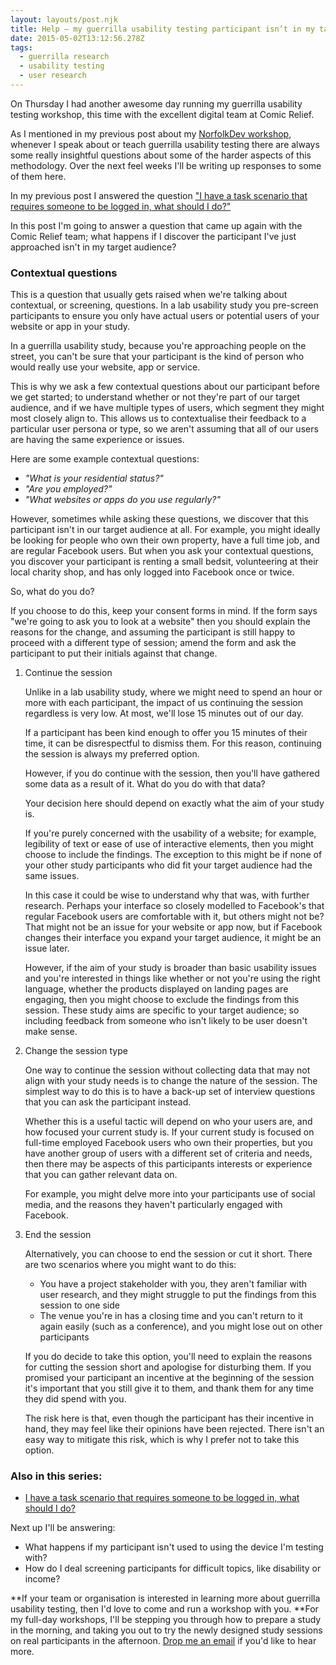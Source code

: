 ```yaml
---
layout: layouts/post.njk
title: Help – my guerrilla usability testing participant isn’t in my target audience
date: 2015-05-02T13:12:56.278Z
tags:
  - guerrilla research
  - usability testing
  - user research
---
```

On Thursday I had another awesome day running my guerrilla usability testing workshop, this time with the excellent digital team at Comic Relief.

As I mentioned in my previous post about my [NorfolkDev workshop](http://lilydart.com/guerrilla-usability-testing-workshop-norfolkdev/), whenever I speak about or teach guerrilla usability testing there are always some really insightful questions about some of the harder aspects of this methodology. Over the next feel weeks I'll be writing up responses to some of them here.

In my previous post I answered the question ["I have a task scenario that requires someone to be logged in, what should I do?"](http://lilydart.com/guerrilla-usability-testing-workshop-norfolkdev/)

In this post I'm going to answer a question that came up again with the Comic Relief team; what happens if I discover the participant I've just approached isn't in my target audience?

### Contextual questions

This is a question that usually gets raised when we're talking about contextual, or screening, questions. In a lab usability study you pre-screen participants to ensure you only have actual users or potential users of your website or app in your study.

In a guerrilla usability study, because you're approaching people on the street, you can't be sure that your participant is the kind of person who would really use your website, app or service.

This is why we ask a few contextual questions about our participant before we get started; to understand whether or not they're part of our target audience, and if we have multiple types of users, which segment they might most closely align to. This allows us to contextualise their feedback to a particular user persona or type, so we aren't assuming that all of our users are having the same experience or issues.

Here are some example contextual questions:

-   *"What is your residential status?"*
-   *"Are you employed?"*
-   *"What websites or apps do you use regularly?"*

However, sometimes while asking these questions, we discover that this participant isn't in our target audience at all. For example, you might ideally be looking for people who own their own property, have a full time job, and are regular Facebook users. But when you ask your contextual questions, you discover your participant is renting a small bedsit, volunteering at their local charity shop, and has only logged into Facebook once or twice.

So, what do you do?

If you choose to do this, keep your consent forms in mind. If the form says "we're going to ask you to look at a website" then you should explain the reasons for the change, and assuming the participant is still happy to proceed with a different type of session; amend the form and ask the participant to put their initials against that change.

1.  Continue the session

    Unlike in a lab usability study, where we might need to spend an hour or more with each participant, the impact of us continuing the session regardless is very low. At most, we'll lose 15 minutes out of our day.

    If a participant has been kind enough to offer you 15 minutes of their time, it can be disrespectful to dismiss them. For this reason, continuing the session is always my preferred option.

    However, if you do continue with the session, then you'll have gathered some data as a result of it. What do you do with that data?

    Your decision here should depend on exactly what the aim of your study is.

    If you're purely concerned with the usability of a website; for example, legibility of text or ease of use of interactive elements, then you might choose to include the findings. The exception to this might be if none of your other study participants who did fit your target audience had the same issues.

    In this case it could be wise to understand why that was, with further research. Perhaps your interface so closely modelled to Facebook's that regular Facebook users are comfortable with it, but others might not be? That might not be an issue for your website or app now, but if Facebook changes their interface you expand your target audience, it might be an issue later.

    However, if the aim of your study is broader than basic usability issues and you're interested in things like whether or not you're using the right language, whether the products displayed on landing pages are engaging, then you might choose to exclude the findings from this session. These study aims are specific to your target audience; so including feedback from someone who isn't likely to be user doesn't make sense.

2.  Change the session type

    One way to continue the session without collecting data that may not align with your study needs is to change the nature of the session. The simplest way to do this is to have a back-up set of interview questions that you can ask the participant instead.

    Whether this is a useful tactic will depend on who your users are, and how focused your current study is. If your current study is focused on full-time employed Facebook users who own their properties, but you have another group of users with a different set of criteria and needs, then there may be aspects of this participants interests or experience that you can gather relevant data on.

    For example, you might delve more into your participants use of social media, and the reasons they haven't particularly engaged with Facebook.

3.  End the session

    Alternatively, you can choose to end the session or cut it short. There are two scenarios where you might want to do this:

    -   You have a project stakeholder with you, they aren't familiar with user research, and they might struggle to put the findings from this session to one side
    -   The venue you're in has a closing time and you can't return to it again easily (such as a conference), and you might lose out on other participants

    If you do decide to take this option, you'll need to explain the reasons for cutting the session short and apologise for disturbing them. If you promised your participant an incentive at the beginning of the session it's important that you still give it to them, and thank them for any time they did spend with you.

    The risk here is that, even though the participant has their incentive in hand, they may feel like their opinions have been rejected. There isn't an easy way to mitigate this risk, which is why I prefer not to take this option.

### Also in this series:

-   [I have a task scenario that requires someone to be logged in, what should I do?](http://lilydart.com/guerrilla-usability-testing-workshop-norfolkdev/)

Next up I'll be answering:

-   What happens if my participant isn't used to using the device I'm testing with?
-   How do I deal screening participants for difficult topics, like disability or income?

**If your team or organisation is interested in learning more about guerrilla usability testing, then I'd love to come and run a workshop with you. **For my full-day workshops, I'll be stepping you through how to prepare a study in the morning, and taking you out to try the newly designed study sessions on real participants in the afternoon. [Drop me an email](mailto:lily@lilydart.com) if you'd like to hear more.
